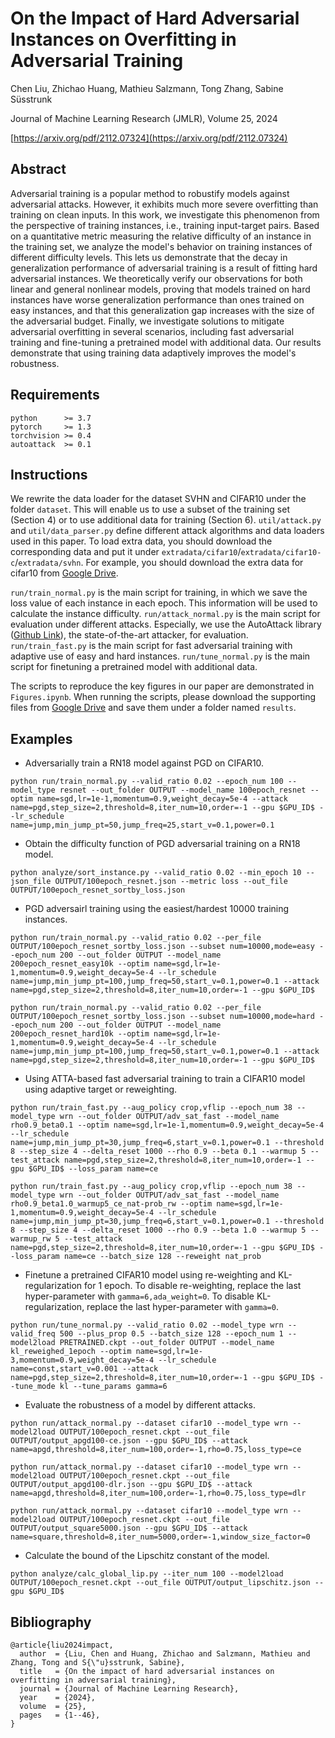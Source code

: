 # On the Impact of Hard Adversarial Instances on Overfitting in Adversarial Training

Chen Liu, Zhichao Huang, Mathieu Salzmann, Tong Zhang, Sabine Süsstrunk

Journal of Machine Learning Research (JMLR), Volume 25, 2024

[https://arxiv.org/pdf/2112.07324](https://arxiv.org/pdf/2112.07324)

## Abstract

Adversarial training is a popular method to robustify models against adversarial attacks. However, it exhibits much more severe overfitting than training on clean inputs. In this work, we investigate this phenomenon from the perspective of training instances, i.e., training input-target pairs. Based on a quantitative metric measuring the relative difficulty of an instance in the training set, we analyze the model's behavior on training instances of different difficulty levels. This lets us demonstrate that the decay in generalization performance of adversarial training is a result of fitting hard adversarial instances. We theoretically verify our observations for both linear and general nonlinear models, proving that models trained on hard instances have worse generalization performance than ones trained on easy instances, and that this generalization gap increases with the size of the adversarial budget. Finally, we investigate solutions to mitigate adversarial overfitting in several scenarios, including fast adversarial training and fine-tuning a pretrained model with additional data. Our results demonstrate that using training data adaptively improves the model's robustness.

## Requirements

```
python      >= 3.7
pytorch     >= 1.3
torchvision >= 0.4
autoattack  >= 0.1
```

## Instructions

We rewrite the data loader for the dataset SVHN and CIFAR10 under the folder `dataset`.
This will enable us to use a subset of the training set (Section 4) or to use additional data for training (Section 6).
`util/attack.py` and `util/data_parser.py` define different attack algorithms and data loaders used in this paper.
To load extra data, you should download the corresponding data and put it under `extradata/cifar10`/`extradata/cifar10-c`/`extradata/svhn`. For example, you should download the extra data for cifar10 from [Google Drive](https://drive.google.com/file/d/1LTw3Sb5QoiCCN-6Y5PEKkq9C9W60w-Hi/view).

`run/train_normal.py` is the main script for training, in which we save the loss value of each instance in each epoch. This information will be used to calculate the instance difficulty.
`run/attack_normal.py` is the main script for evaluation under different attacks. Especially, we use the AutoAttack library ([Github Link](https://github.com/fra31/auto-attack)), the state-of-the-art attacker, for evaluation.
`run/train_fast.py` is the main script for fast adversarial training with adaptive use of easy and hard instances.
`run/tune_normal.py` is the main script for finetuning a pretrained model with additional data.

The scripts to reproduce the key figures in our paper are demonstrated in `Figures.ipynb`. When running the scripts, please download the supporting files from [Google Drive](https://drive.google.com/drive/folders/1sVBzk4xdr1K-_KD_cJSXBLS-vRfcTTHF?usp=sharing) and save them under a folder named `results`.

## Examples

* Adversarially train a RN18 model against PGD on CIFAR10.

```
python run/train_normal.py --valid_ratio 0.02 --epoch_num 100 --model_type resnet --out_folder OUTPUT --model_name 100epoch_resnet --optim name=sgd,lr=1e-1,momentum=0.9,weight_decay=5e-4 --attack name=pgd,step_size=2,threshold=8,iter_num=10,order=-1 --gpu $GPU_ID$ --lr_schedule name=jump,min_jump_pt=50,jump_freq=25,start_v=0.1,power=0.1
```

* Obtain the difficulty function of PGD adversarial training on a RN18 model.

```
python analyze/sort_instance.py --valid_ratio 0.02 --min_epoch 10 --json_file OUTPUT/100epoch_resnet.json --metric loss --out_file OUTPUT/100epoch_resnet_sortby_loss.json
```

* PGD adversairl training using the easiest/hardest 10000 training instances.

```
python run/train_normal.py --valid_ratio 0.02 --per_file OUTPUT/100epoch_resnet_sortby_loss.json --subset num=10000,mode=easy --epoch_num 200 --out_folder OUTPUT --model_name 200epoch_resnet_easy10k --optim name=sgd,lr=1e-1,momentum=0.9,weight_decay=5e-4 --lr_schedule name=jump,min_jump_pt=100,jump_freq=50,start_v=0.1,power=0.1 --attack name=pgd,step_size=2,threshold=8,iter_num=10,order=-1 --gpu $GPU_ID$

python run/train_normal.py --valid_ratio 0.02 --per_file OUTPUT/100epoch_resnet_sortby_loss.json --subset num=10000,mode=hard --epoch_num 200 --out_folder OUTPUT --model_name 200epoch_resnet_hard10k --optim name=sgd,lr=1e-1,momentum=0.9,weight_decay=5e-4 --lr_schedule name=jump,min_jump_pt=100,jump_freq=50,start_v=0.1,power=0.1 --attack name=pgd,step_size=2,threshold=8,iter_num=10,order=-1 --gpu $GPU_ID$
```

* Using ATTA-based fast adversarial training to train a CIFAR10 model using adaptive target or reweighting.

```
python run/train_fast.py --aug_policy crop,vflip --epoch_num 38 --model_type wrn --out_folder OUTPUT/adv_sat_fast --model_name rho0.9_beta0.1 --optim name=sgd,lr=1e-1,momentum=0.9,weight_decay=5e-4 --lr_schedule name=jump,min_jump_pt=30,jump_freq=6,start_v=0.1,power=0.1 --threshold 8 --step_size 4 --delta_reset 1000 --rho 0.9 --beta 0.1 --warmup 5 --test_attack name=pgd,step_size=2,threshold=8,iter_num=10,order=-1 --gpu $GPU_ID$ --loss_param name=ce

python run/train_fast.py --aug_policy crop,vflip --epoch_num 38 --model_type wrn --out_folder OUTPUT/adv_sat_fast --model_name rho0.9_beta1.0_warmup5_ce_nat-prob_rw --optim name=sgd,lr=1e-1,momentum=0.9,weight_decay=5e-4 --lr_schedule name=jump,min_jump_pt=30,jump_freq=6,start_v=0.1,power=0.1 --threshold 8 --step_size 4 --delta_reset 1000 --rho 0.9 --beta 1.0 --warmup 5 --warmup_rw 5 --test_attack name=pgd,step_size=2,threshold=8,iter_num=10,order=-1 --gpu $GPU_ID$ --loss_param name=ce --batch_size 128 --reweight nat_prob
```

* Finetune a pretrained CIFAR10 model using re-weighting and KL-regularization for 1 epoch. To disable re-weighting, replace the last hyper-parameter with `gamma=6,ada_weight=0`. To disable KL-regularization, replace the last hyper-parameter with `gamma=0`.

```
python run/tune_normal.py --valid_ratio 0.02 --model_type wrn --valid_freq 500 --plus_prop 0.5 --batch_size 128 --epoch_num 1 --model2load PRETRAINED.ckpt --out_folder OUTPUT --model_name kl_reweighed_1epoch --optim name=sgd,lr=1e-3,momentum=0.9,weight_decay=5e-4 --lr_schedule name=const,start_v=0.001 --attack name=pgd,step_size=2,threshold=8,iter_num=10,order=-1 --gpu $GPU_ID$ --tune_mode kl --tune_params gamma=6
```

* Evaluate the robustness of a model by different attacks.

```
python run/attack_normal.py --dataset cifar10 --model_type wrn --model2load OUTPUT/100epoch_resnet.ckpt --out_file OUTPUT/output_apgd100-ce.json --gpu $GPU_ID$ --attack name=apgd,threshold=8,iter_num=100,order=-1,rho=0.75,loss_type=ce

python run/attack_normal.py --dataset cifar10 --model_type wrn --model2load OUTPUT/100epoch_resnet.ckpt --out_file OUTPUT/output_apgd100-dlr.json --gpu $GPU_ID$ --attack name=apgd,threshold=8,iter_num=100,order=-1,rho=0.75,loss_type=dlr

python run/attack_normal.py --dataset cifar10 --model_type wrn --model2load OUTPUT/100epoch_resnet.ckpt --out_file OUTPUT/output_square5000.json --gpu $GPU_ID$ --attack name=square,threshold=8,iter_num=5000,order=-1,window_size_factor=0
```

* Calculate the bound of the Lipschitz constant of the model.

```
python analyze/calc_global_lip.py --iter_num 100 --model2load OUTPUT/100epoch_resnet.ckpt --out_file OUTPUT/output_lipschitz.json --gpu $GPU_ID$
```

## Bibliography

```
@article{liu2024impact,
  author  = {Liu, Chen and Huang, Zhichao and Salzmann, Mathieu and Zhang, Tong and S{\"u}sstrunk, Sabine},
  title   = {On the impact of hard adversarial instances on overfitting in adversarial training},
  journal = {Journal of Machine Learning Research},
  year    = {2024},
  volume  = {25},
  pages   = {1--46},
}
```
